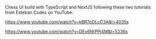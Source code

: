 Chess UI build with TypeScript and NextJS following these two tutorials from Esteban Codes on YouTube:

https://www.youtube.com/watch?v=kBR7pDLcC3A&t=4035s

https://www.youtube.com/watch?v=DEv6NtPPI4M&t=5236s
